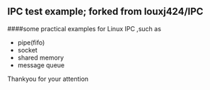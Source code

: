 ## IPC test example; forked from louxj424/IPC
####some practical examples for Linux IPC ,such as 
- pipe(fifo)
- socket
- shared memory  
- message queue 

Thankyou for your attention
